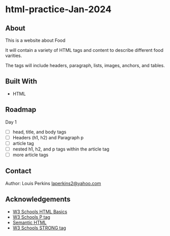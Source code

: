 # html-practice-Jan-2024

## About

This is a website about Food

It will contain a variety of HTML tags and content to describe different food varities.

The tags will include headers, paragraph, lists, images, anchors, and tables.

## Built With

- HTML

## Roadmap

Day 1

- [ ] head, title, and body tags
- [ ] Headers (h1, h2) and Paragraph p
- [ ] article tag
- [ ] nested h1, h2, and p tags within the article tag
- [ ] more article tags

## Contact

Author: Louis Perkins laperkins2@yahoo.com

## Acknowledgements

- [W3 Schools HTML Basics](https://www.w3schools.com/html/html_basic.asp)
- [W3 Schools P tag](https://www.w3schools.com/tags/tag_p.asp)
- [Semantic HTML](https://www.semrush.com/blog/semantic-html5-guide/)
- [W3 Schools STRONG tag](https://www.w3schools.com/tags/tag_strong.asp)
